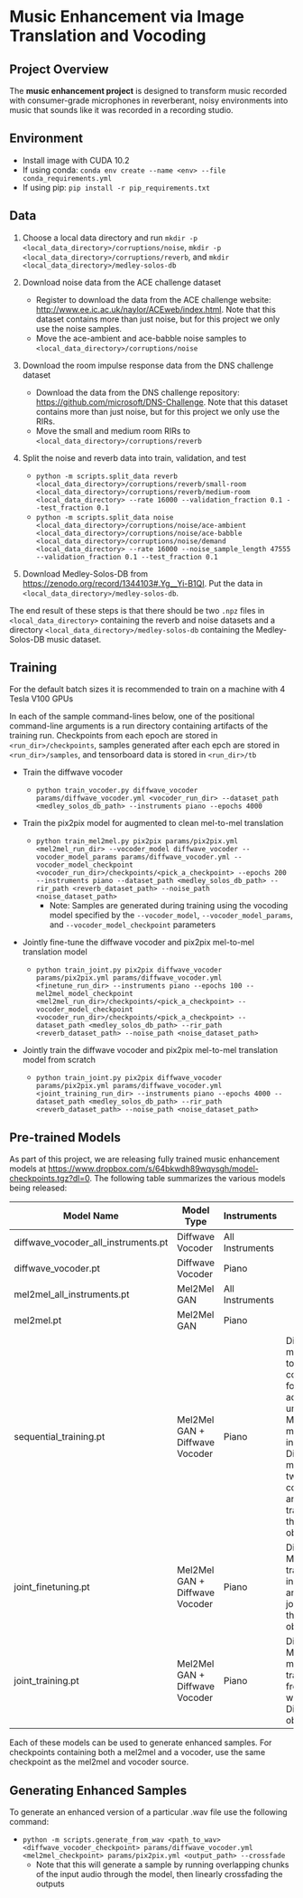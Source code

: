 # Music Enhancement via Image Translation and Vocoding

## Project Overview
The **music enhancement project** is designed to transform music recorded with consumer-grade microphones in reverberant, noisy environments into music that sounds like it was recorded in a recording studio.

## Environment
* Install image with CUDA 10.2
* If using conda: `conda env create --name <env> --file conda_requirements.yml`
* If using pip: `pip install -r pip_requirements.txt`

## Data
1. Choose a local data directory and run `mkdir -p <local_data_directory>/corruptions/noise`, `mkdir -p <local_data_directory>/corruptions/reverb`, and `mkdir <local_data_directory>/medley-solos-db`

2. Download noise data from the ACE challenge dataset
    * Register to download the data from the ACE challenge website: http://www.ee.ic.ac.uk/naylor/ACEweb/index.html. Note that this dataset contains more than just noise, but for this project we only use the noise samples.
    * Move the ace-ambient and ace-babble noise samples to `<local_data_directory>/corruptions/noise`

3. Download the room impulse response data from the DNS challenge dataset
    * Download the data from the DNS challenge repository: https://github.com/microsoft/DNS-Challenge. Note that this dataset contains more than just noise, but for this project we only use the RIRs.
    * Move the small and medium room RIRs to `<local_data_directory>/corruptions/reverb`
    
3. Split the noise and reverb data into train, validation, and test
    * `python -m scripts.split_data reverb <local_data_directory>/corruptions/reverb/small-room <local_data_directory>/corruptions/reverb/medium-room <local_data_directory> --rate 16000 --validation_fraction 0.1 --test_fraction 0.1`
    * `python -m scripts.split_data noise <local_data_directory>/corruptions/noise/ace-ambient <local_data_directory>/corruptions/noise/ace-babble <local_data_directory>/corruptions/noise/demand <local_data_directory> --rate 16000 --noise_sample_length 47555 --validation_fraction 0.1 --test_fraction 0.1`
  
4. Download Medley-Solos-DB from https://zenodo.org/record/1344103#.Yg__Yi-B1QI. Put the data in `<local_data_directory>/medley-solos-db`.

The end result of these steps is that there should be two `.npz` files in `<local_data_directory>` containing the reverb and noise datasets and a directory `<local_data_directory>/medley-solos-db` containing the Medley-Solos-DB music dataset.
  
## Training
For the default batch sizes it is recommended to train on a machine with 4 Tesla V100 GPUs

In each of the sample command-lines below, one of the positional command-line arguments is a run directory containing artifacts of the training run. Checkpoints from each epoch are stored in `<run_dir>/checkpoints`, samples generated after each epch are stored in `<run_dir>/samples`, and tensorboard data is stored in `<run_dir>/tb`

* Train the diffwave vocoder
  * `python train_vocoder.py diffwave_vocoder params/diffwave_vocoder.yml <vocoder_run_dir> --dataset_path <medley_solos_db_path> --instruments piano --epochs 4000`
     
* Train the pix2pix model for augmented to clean mel-to-mel translation
  * `python train_mel2mel.py pix2pix params/pix2pix.yml <mel2mel_run_dir> --vocoder_model diffwave_vocoder --vocoder_model_params params/diffwave_vocoder.yml --vocoder_model_checkpoint <vocoder_run_dir>/checkpoints/<pick_a_checkpoint> --epochs 200 --instruments piano --dataset_path <medley_solos_db_path> --rir_path <reverb_dataset_path> --noise_path <noise_dataset_path>`
     * Note: Samples are generated during training using the vocoding model specified by the `--vocoder_model`, `--vocoder_model_params`, and `--vocoder_model_checkpoint` parameters

* Jointly fine-tune the diffwave vocoder and pix2pix mel-to-mel translation model
  * `python train_joint.py pix2pix diffwave_vocoder params/pix2pix.yml params/diffwave_vocoder.yml <finetune_run_dir> --instruments piano --epochs 100 --mel2mel_model_checkpoint <mel2mel_run_dir>/checkpoints/<pick_a_checkpoint> --vocoder_model_checkpoint <vocoder_run_dir>/checkpoints/<pick_a_checkpoint> --dataset_path <medley_solos_db_path> --rir_path <reverb_dataset_path> --noise_path <noise_dataset_path>`

* Jointly train the diffwave vocoder and pix2pix mel-to-mel translation model from scratch
  * `python train_joint.py pix2pix diffwave_vocoder  params/pix2pix.yml params/diffwave_vocoder.yml  <joint_training_run_dir> --instruments piano --epochs 4000 --dataset_path <medley_solos_db_path> --rir_path <reverb_dataset_path> --noise_path <noise_dataset_path>`

## Pre-trained Models
As part of this project, we are releasing fully trained music enhancement models at https://www.dropbox.com/s/64bkwdh89wqysgh/model-checkpoints.tgz?dl=0. The following table summarizes the various models being released:

| Model Name      | Model Type | Instruments | Notes |
| --------------- | ---------- | ----------- | ----- |
| diffwave_vocoder_all_instruments.pt | Diffwave Vocoder | All Instruments |  |
| diffwave_vocoder.pt | Diffwave Vocoder | Piano | |
| mel2mel_all_instruments.pt | Mel2Mel GAN | All Instruments | |
| mel2mel.pt | Mel2Mel GAN | Piano | |
| sequential_training.pt | Mel2Mel GAN + Diffwave Vocoder | Piano | Diffwave model trained to convergence followed by adding an uninitialized Mel2Mel model to the input of the Diffwave model. The two models concatenated are then trained with the Diffwave objective |
| joint_finetuning.pt | Mel2Mel GAN + Diffwave Vocoder | Piano | Diffwave and Mel2Mel trained independently and finetuned jointly with the Diffwave objective |
| joint_training.pt | Mel2Mel GAN + Diffwave Vocoder | Piano | Diffwave and Mel2Mel models trained jointly from scratch with the Diffwave objective |

Each of these models can be used to generate enhanced samples. For checkpoints containing both a mel2mel and a vocoder, use the same checkpoint as the mel2mel and vocoder source.

## Generating Enhanced Samples
To generate an enhanced version of a particular .wav file use the following command:
* `python -m scripts.generate_from_wav <path_to_wav> <diffwave_vocoder_checkpoint> params/diffwave_vocoder.yml <mel2mel_checkpoint> params/pix2pix.yml <output_path> --crossfade`
  * Note that this will generate a sample by running overlapping chunks of the input audio through the model, then linearly crossfading the outputs
